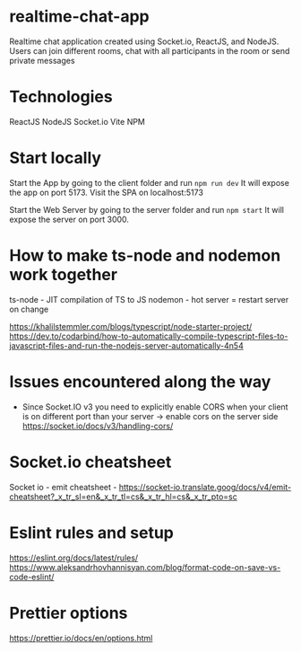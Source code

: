 # realtime-chat-app
Realtime chat application created using Socket.io, ReactJS, and NodeJS.
Users can join different rooms, chat with all participants in the room or send private messages 

# Technologies
ReactJS
NodeJS
Socket.io
Vite
NPM

# Start locally
Start the App by going to the client folder and run `npm run dev`
It will expose the app on port 5173. Visit the SPA on localhost:5173

Start the Web Server by going to the server folder and run `npm start`
It will expose the server on port 3000.


# How to make ts-node and nodemon work together
ts-node - JIT compilation of TS to JS
nodemon - hot server = restart server on change

https://khalilstemmler.com/blogs/typescript/node-starter-project/
https://dev.to/codarbind/how-to-automatically-compile-typescript-files-to-javascript-files-and-run-the-nodejs-server-automatically-4n54

# Issues encountered along the way
- Since Socket.IO v3 you need to explicitly enable CORS when your client is on different port than your server -> enable cors on the server side
https://socket.io/docs/v3/handling-cors/

# Socket.io cheatsheet
Socket io - emit cheatsheet - https://socket-io.translate.goog/docs/v4/emit-cheatsheet?_x_tr_sl=en&_x_tr_tl=cs&_x_tr_hl=cs&_x_tr_pto=sc

# Eslint rules and setup
https://eslint.org/docs/latest/rules/
https://www.aleksandrhovhannisyan.com/blog/format-code-on-save-vs-code-eslint/

# Prettier options
https://prettier.io/docs/en/options.html
